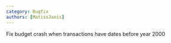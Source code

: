 ```yaml
---
category: Bugfix
authors: [MatissJanis]
---
```


Fix budget crash when transactions have dates before year 2000

